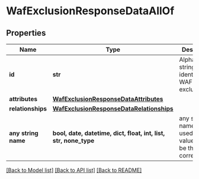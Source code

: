 # WafExclusionResponseDataAllOf


## Properties
Name | Type | Description | Notes
------------ | ------------- | ------------- | -------------
**id** | **str** | Alphanumeric string identifying a WAF exclusion. | [optional] [readonly] 
**attributes** | [**WafExclusionResponseDataAttributes**](WafExclusionResponseDataAttributes.md) |  | [optional] 
**relationships** | [**WafExclusionResponseDataRelationships**](WafExclusionResponseDataRelationships.md) |  | [optional] 
**any string name** | **bool, date, datetime, dict, float, int, list, str, none_type** | any string name can be used but the value must be the correct type | [optional]

[[Back to Model list]](../README.md#documentation-for-models) [[Back to API list]](../README.md#documentation-for-api-endpoints) [[Back to README]](../README.md)


